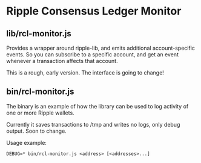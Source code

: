 # Ripple Consensus Ledger Monitor

## lib/rcl-monitor.js

Provides a wrapper around ripple-lib, and emits additional
account-specific events.  So you can subscribe to a specific account,
and get an event whenever a transaction affects that account.

This is a rough, early version.  The interface is going to change!

## bin/rcl-monitor.js

The binary is an example of how the library can be used to log
activity of one or more Ripple wallets.

Currently it saves transactions to /tmp and writes no logs, only debug output.  Soon to change.

Usage example:

```
DEBUG=* bin/rcl-monitor.js <address> [<addresses>...]
```

